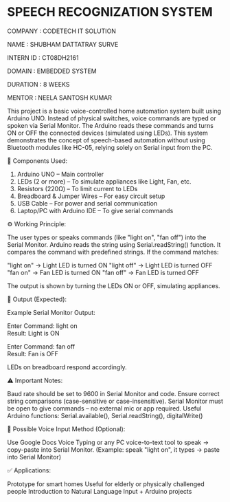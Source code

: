 # SPEECH RECOGNIZATION SYSTEM

COMPANY : CODETECH IT SOLUTION

NAME : SHUBHAM DATTATRAY SURVE

INTERN ID : CT08DH2161

DOMAIN : EMBEDDED SYSTEM

DURATION : 8 WEEKS

MENTOR : NEELA SANTOSH KUMAR

This project is a basic voice-controlled home automation system built using Arduino UNO. Instead of physical switches, voice commands are typed or spoken via Serial Monitor. The Arduino reads these commands and turns ON or OFF the connected devices (simulated using LEDs). This system demonstrates the concept of speech-based automation without using Bluetooth modules like HC-05, relying solely on Serial input from the PC.

🔩 Components Used:

1. Arduino UNO – Main controller
2. LEDs (2 or more) – To simulate appliances like Light, Fan, etc.
3. Resistors (220Ω) – To limit current to LEDs
4. Breadboard & Jumper Wires – For easy circuit setup
5. USB Cable – For power and serial communication
6. Laptop/PC with Arduino IDE – To give serial commands

⚙️ Working Principle:

The user types or speaks commands (like "light on", "fan off") into the Serial Monitor.
Arduino reads the string using Serial.readString() function.
It compares the command with predefined strings.
If the command matches:

"light on" → Light LED is turned ON
"light off" → Light LED is turned OFF
"fan on" → Fan LED is turned ON
"fan off" → Fan LED is turned OFF

The output is shown by turning the LEDs ON or OFF, simulating appliances.

🧪 Output (Expected):

Example Serial Monitor Output:

Enter Command: light on  
Result: Light is ON

Enter Command: fan off  
Result: Fan is OFF

LEDs on breadboard respond accordingly.

⚠️ Important Notes:

Baud rate should be set to 9600 in Serial Monitor and code.
Ensure correct string comparisons (case-sensitive or case-insensitive).
Serial Monitor must be open to give commands – no external mic or app required.
Useful Arduino functions: Serial.available(), Serial.readString(), digitalWrite()

🔄 Possible Voice Input Method (Optional):

Use Google Docs Voice Typing or any PC voice-to-text tool to speak → copy-paste into Serial Monitor.
(Example: speak "light on", it types → paste into Serial Monitor)

✅ Applications:

Prototype for smart homes
Useful for elderly or physically challenged people
Introduction to Natural Language Input + Arduino projects
